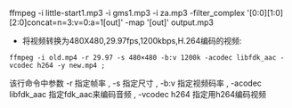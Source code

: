 ffmpeg -i little-start1.mp3 -i gms1.mp3 -i za.mp3 -filter_complex '[0:0][1:0][2:0]concat=n=3:v=0:a=1[out]' -map '[out]' output.mp3

* 将视频转换为480X480,29.97fps,1200kbps,H.264编码的视频:

```
ffmpeg -i old.mp4 -r 29.97 -s 480×480 -b:v 1200k -acodec libfdk_aac -vcodec h264 -y new.mp4 ;
```

该行命令中参数 -r 指定帧率 , -s 指定尺寸 , -b:v 指定视频码率 , -acodec libfdk_aac 指定fdk_aac来编码音频 , -vcodec h264 指定用h264编码视频
